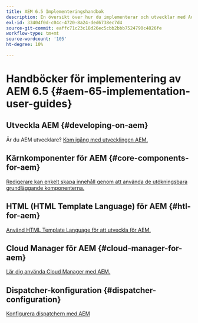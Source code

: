 ```yaml
---
title: AEM 6.5 Implementeringshandbok
description: En översikt över hur du implementerar och utvecklar med Adobe Experience Manager 6.5.
exl-id: 33404f0d-c04c-4720-8a24-ded6738ec7d4
source-git-commit: eaffc71c23c18d26ec5cbb2bbb7524790c4826fe
workflow-type: tm+mt
source-wordcount: '105'
ht-degree: 10%

---
```


# Handböcker för implementering av AEM 6.5 {#aem-65-implementation-user-guides}

## Utveckla AEM {#developing-on-aem}

Är du AEM utvecklare? [Kom igång med utvecklingen AEM.](/help/sites-developing/home.md)

## Kärnkomponenter för AEM {#core-components-for-aem}

[Redigerare kan enkelt skapa innehåll genom att använda de utökningsbara grundläggande komponenterna.](https://experienceleague.adobe.com/docs/experience-manager-core-components/using/introduction.html)

## HTML (HTML Template Language) för AEM {#htl-for-aem}

[Använd HTML Template Language för att utveckla för AEM.](https://experienceleague.adobe.com/docs/experience-manager-htl/content/overview.html)

## Cloud Manager för AEM {#cloud-manager-for-aem}

[Lär dig använda Cloud Manager med AEM.](https://experienceleague.adobe.com/docs/experience-manager-cloud-manager/content/introduction.html)

## Dispatcher-konfiguration {#dispatcher-configuration}

[Konfigurera dispatchern med AEM](https://experienceleague.adobe.com/docs/experience-manager-dispatcher/using/dispatcher.html)
